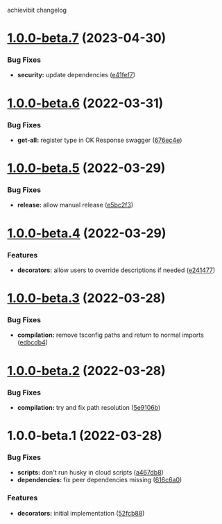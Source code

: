 achievibit changelog

# [1.0.0-beta.7](https://github.com/Kibibit/kb-nest-decorators/compare/v1.0.0-beta.6...v1.0.0-beta.7) (2023-04-30)


### Bug Fixes

* **security:** update dependencies ([e41fef7](https://github.com/Kibibit/kb-nest-decorators/commit/e41fef7a55ada0b6b8b30319dd4bdad0440e9630))

# [1.0.0-beta.6](https://github.com/Kibibit/kb-nest-decorators/compare/v1.0.0-beta.5...v1.0.0-beta.6) (2022-03-31)


### Bug Fixes

* **get-all:** register type in OK Response swagger ([676ec4e](https://github.com/Kibibit/kb-nest-decorators/commit/676ec4edf190ea6c89d13e45fa9791defaaaf4b0))

# [1.0.0-beta.5](https://github.com/Kibibit/kb-nest-decorators/compare/v1.0.0-beta.4...v1.0.0-beta.5) (2022-03-29)


### Bug Fixes

* **release:** allow manual release ([e5bc2f3](https://github.com/Kibibit/kb-nest-decorators/commit/e5bc2f3b26e9a3965099d919d4a2ca35116612eb))

# [1.0.0-beta.4](https://github.com/Kibibit/kb-nest-decorators/compare/v1.0.0-beta.3...v1.0.0-beta.4) (2022-03-29)


### Features

* **decorators:** allow users to override descriptions if needed ([e241477](https://github.com/Kibibit/kb-nest-decorators/commit/e2414775257251b16b0217476a0fc0436c6f742c))

# [1.0.0-beta.3](https://github.com/Kibibit/kb-nest-decorators/compare/v1.0.0-beta.2...v1.0.0-beta.3) (2022-03-28)


### Bug Fixes

* **compilation:** remove tsconfig paths and return to normal imports ([edbcdb4](https://github.com/Kibibit/kb-nest-decorators/commit/edbcdb4376ecc63c29590cd78e9ff9b82219e8c8))

# [1.0.0-beta.2](https://github.com/Kibibit/kb-nest-decorators/compare/v1.0.0-beta.1...v1.0.0-beta.2) (2022-03-28)


### Bug Fixes

* **compilation:** try and fix path resolution ([5e9106b](https://github.com/Kibibit/kb-nest-decorators/commit/5e9106bbb449d2fa6efee5e5e7c7db107ef20d52))

# 1.0.0-beta.1 (2022-03-28)


### Bug Fixes

* **scripts:** don't run husky in cloud scripts ([a467db8](https://github.com/Kibibit/kb-nest-decorators/commit/a467db88a818d744c90f6384187ffb6c9131c4e8))
* **dependencies:** fix peer dependencies missing ([616c6a0](https://github.com/Kibibit/kb-nest-decorators/commit/616c6a00c2d761c86e6df4d0523d5d06a1151843))


### Features

* **decorators:** initial implementation ([52fcb88](https://github.com/Kibibit/kb-nest-decorators/commit/52fcb883fd0ddb721af820a54e2c79f9c8ae85d5))
